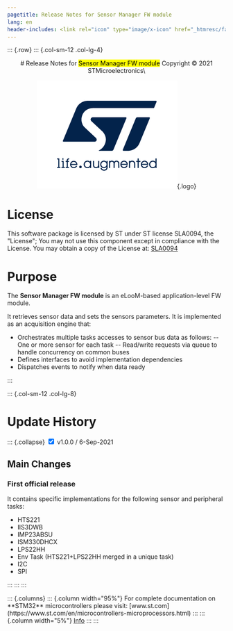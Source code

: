 ```yaml
---
pagetitle: Release Notes for Sensor Manager FW module
lang: en
header-includes: <link rel="icon" type="image/x-icon" href="_htmresc/favicon.png" />
---
```


::: {.row}
::: {.col-sm-12 .col-lg-4}

<center>
# Release Notes for <mark>Sensor Manager FW module</mark>
Copyright &copy; 2021  STMicroelectronics\
    
[![ST logo](_htmresc/st_logo.png)](https://www.st.com){.logo}
</center>


# License

This software package is licensed by ST under ST license SLA0094, the
"License"; You may not use this component except in compliance with the
License. You may obtain a copy of the License at:
[SLA0094](https://www.st.com/SLA0094)

# Purpose

The **Sensor Manager FW module** is an eLooM-based application-level FW module.

It retrieves sensor data and sets the sensors parameters.
It is implemented as an acquisition engine that:

- Orchestrates multiple tasks accesses to sensor bus data as follows:
-- One or more sensor for each task
-- Read/write requests via queue to handle concurrency on common buses
- Defines interfaces to avoid implementation dependencies 
- Dispatches events to notify when data ready

:::

::: {.col-sm-12 .col-lg-8}
# Update History

::: {.collapse}
<input type="checkbox" id="collapse-section1" checked aria-hidden="true">
<label for="collapse-section1" aria-hidden="true">v1.0.0 / 6-Sep-2021</label>
<div>	

## Main Changes

### First official release

It contains specific implementations for the following sensor and peripheral tasks:

- HTS221
- IIS3DWB
- IMP23ABSU 
- ISM330DHCX
- LPS22HH
- Env Task (HTS221+LPS22HH merged in a unique task)
- I2C
- SPI

</div>

:::
:::
:::

<footer class="sticky">
::: {.columns}
::: {.column width="95%"}
For complete documentation on **STM32**
microcontrollers please visit: [www.st.com](https://www.st.com/en/microcontrollers-microprocessors.html)
:::
::: {.column width="5%"}
<abbr title="Based on template cx566953 version 2.0">Info</abbr>
:::
:::
</footer>
